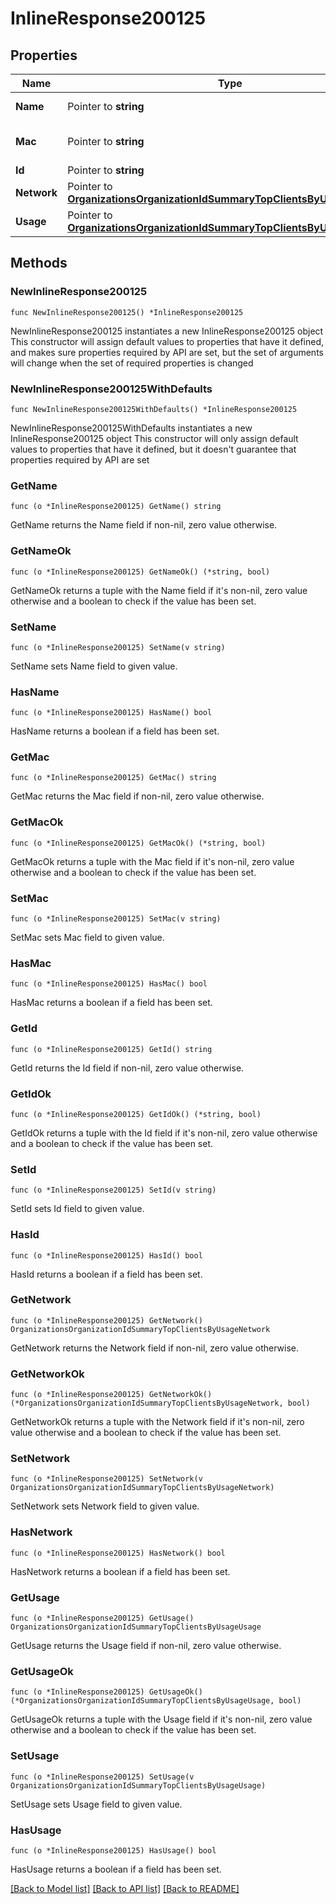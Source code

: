# InlineResponse200125

## Properties

Name | Type | Description | Notes
------------ | ------------- | ------------- | -------------
**Name** | Pointer to **string** | Name of client | [optional] 
**Mac** | Pointer to **string** | MAC address of client | [optional] 
**Id** | Pointer to **string** | ID of client | [optional] 
**Network** | Pointer to [**OrganizationsOrganizationIdSummaryTopClientsByUsageNetwork**](OrganizationsOrganizationIdSummaryTopClientsByUsageNetwork.md) |  | [optional] 
**Usage** | Pointer to [**OrganizationsOrganizationIdSummaryTopClientsByUsageUsage**](OrganizationsOrganizationIdSummaryTopClientsByUsageUsage.md) |  | [optional] 

## Methods

### NewInlineResponse200125

`func NewInlineResponse200125() *InlineResponse200125`

NewInlineResponse200125 instantiates a new InlineResponse200125 object
This constructor will assign default values to properties that have it defined,
and makes sure properties required by API are set, but the set of arguments
will change when the set of required properties is changed

### NewInlineResponse200125WithDefaults

`func NewInlineResponse200125WithDefaults() *InlineResponse200125`

NewInlineResponse200125WithDefaults instantiates a new InlineResponse200125 object
This constructor will only assign default values to properties that have it defined,
but it doesn't guarantee that properties required by API are set

### GetName

`func (o *InlineResponse200125) GetName() string`

GetName returns the Name field if non-nil, zero value otherwise.

### GetNameOk

`func (o *InlineResponse200125) GetNameOk() (*string, bool)`

GetNameOk returns a tuple with the Name field if it's non-nil, zero value otherwise
and a boolean to check if the value has been set.

### SetName

`func (o *InlineResponse200125) SetName(v string)`

SetName sets Name field to given value.

### HasName

`func (o *InlineResponse200125) HasName() bool`

HasName returns a boolean if a field has been set.

### GetMac

`func (o *InlineResponse200125) GetMac() string`

GetMac returns the Mac field if non-nil, zero value otherwise.

### GetMacOk

`func (o *InlineResponse200125) GetMacOk() (*string, bool)`

GetMacOk returns a tuple with the Mac field if it's non-nil, zero value otherwise
and a boolean to check if the value has been set.

### SetMac

`func (o *InlineResponse200125) SetMac(v string)`

SetMac sets Mac field to given value.

### HasMac

`func (o *InlineResponse200125) HasMac() bool`

HasMac returns a boolean if a field has been set.

### GetId

`func (o *InlineResponse200125) GetId() string`

GetId returns the Id field if non-nil, zero value otherwise.

### GetIdOk

`func (o *InlineResponse200125) GetIdOk() (*string, bool)`

GetIdOk returns a tuple with the Id field if it's non-nil, zero value otherwise
and a boolean to check if the value has been set.

### SetId

`func (o *InlineResponse200125) SetId(v string)`

SetId sets Id field to given value.

### HasId

`func (o *InlineResponse200125) HasId() bool`

HasId returns a boolean if a field has been set.

### GetNetwork

`func (o *InlineResponse200125) GetNetwork() OrganizationsOrganizationIdSummaryTopClientsByUsageNetwork`

GetNetwork returns the Network field if non-nil, zero value otherwise.

### GetNetworkOk

`func (o *InlineResponse200125) GetNetworkOk() (*OrganizationsOrganizationIdSummaryTopClientsByUsageNetwork, bool)`

GetNetworkOk returns a tuple with the Network field if it's non-nil, zero value otherwise
and a boolean to check if the value has been set.

### SetNetwork

`func (o *InlineResponse200125) SetNetwork(v OrganizationsOrganizationIdSummaryTopClientsByUsageNetwork)`

SetNetwork sets Network field to given value.

### HasNetwork

`func (o *InlineResponse200125) HasNetwork() bool`

HasNetwork returns a boolean if a field has been set.

### GetUsage

`func (o *InlineResponse200125) GetUsage() OrganizationsOrganizationIdSummaryTopClientsByUsageUsage`

GetUsage returns the Usage field if non-nil, zero value otherwise.

### GetUsageOk

`func (o *InlineResponse200125) GetUsageOk() (*OrganizationsOrganizationIdSummaryTopClientsByUsageUsage, bool)`

GetUsageOk returns a tuple with the Usage field if it's non-nil, zero value otherwise
and a boolean to check if the value has been set.

### SetUsage

`func (o *InlineResponse200125) SetUsage(v OrganizationsOrganizationIdSummaryTopClientsByUsageUsage)`

SetUsage sets Usage field to given value.

### HasUsage

`func (o *InlineResponse200125) HasUsage() bool`

HasUsage returns a boolean if a field has been set.


[[Back to Model list]](../README.md#documentation-for-models) [[Back to API list]](../README.md#documentation-for-api-endpoints) [[Back to README]](../README.md)


